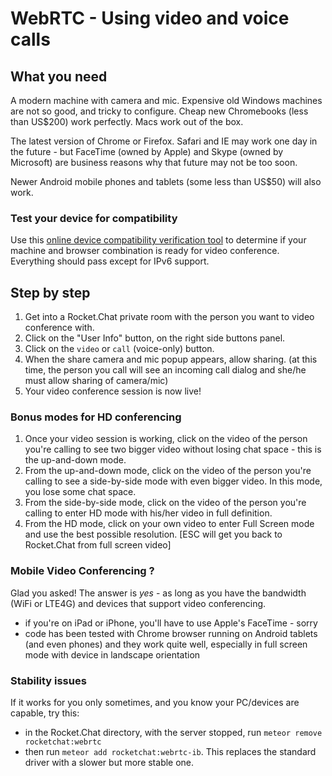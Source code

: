 # WebRTC - Using video and voice calls

## What you need

A modern machine with camera and mic.  Expensive old Windows machines are not so good, and tricky to configure.  Cheap new Chromebooks (less than US$200) work perfectly.  Macs work out of the box.

The latest version of Chrome or Firefox.  Safari and IE may work one day in the future - but FaceTime (owned by Apple) and Skype (owned by Microsoft) are business reasons why that future may not be too soon.

Newer Android mobile phones and tablets (some less than US$50) will also work.

### Test your device for compatibility

Use this [online device compatibility verification tool](https://test.webrtc.org/) to determine if your machine and browser combination is ready for video conference.  Everything should pass except for IPv6 support.

## Step by step

1. Get into a Rocket.Chat private room with the person you want to video conference with.
2. Click on the "User Info" button, on the right side buttons panel.
3. Click on the `video` or `call` (voice-only) button.
4. When the share camera and mic popup appears, allow sharing.
   (at this time, the person you call will see an incoming call dialog and she/he must allow sharing of camera/mic)
5. Your video conference session is now live!

### Bonus modes for HD conferencing

1. Once your video session is working, click on the video of the person you're calling to see two bigger video without losing chat space - this is the up-and-down mode.
2. From the up-and-down mode, click on the video of the person you're calling to see a side-by-side mode with even bigger video.  In this mode, you lose some chat space.
3. From the side-by-side mode, click on the video of the person you're calling to enter HD mode with his/her video in full definition.
4. From the HD mode, click on your own video to enter Full Screen mode and use the best possible resolution.  [ESC will get you back to Rocket.Chat from full screen video]

### Mobile Video Conferencing ?

Glad you asked! The answer is *yes* - as long as you have the bandwidth (WiFi or LTE4G) and devices that support video conferencing.

* if you're on iPad or iPhone, you'll have to use Apple's FaceTime - sorry
* code has been tested with Chrome browser running on Android tablets (and even phones) and they work quite well, especially in full screen mode with device in landscape orientation

### Stability issues

If it works for you only sometimes, and you know your PC/devices are capable, try this:

* in the Rocket.Chat directory, with the server stopped, run `meteor remove rocketchat:webrtc`
* then run `meteor add rocketchat:webrtc-ib`.   This replaces the standard driver with a
slower but more stable one.
